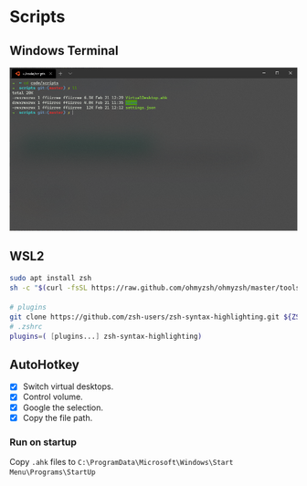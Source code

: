 # Scripts

## Windows Terminal

![terminal](/images/wt.png)

## WSL2

```bash
sudo apt install zsh
sh -c "$(curl -fsSL https://raw.github.com/ohmyzsh/ohmyzsh/master/tools/install.sh)"

# plugins
git clone https://github.com/zsh-users/zsh-syntax-highlighting.git ${ZSH_CUSTOM:-~/.oh-my-zsh/custom}/plugins/zsh-syntax-highlighting
# .zshrc
plugins=( [plugins...] zsh-syntax-highlighting)
```

## AutoHotkey

- [x] Switch virtual desktops.
- [x] Control volume.
- [x] Google the selection.
- [x] Copy the file path.

### Run on startup

Copy `.ahk` files to `C:\ProgramData\Microsoft\Windows\Start Menu\Programs\StartUp`
